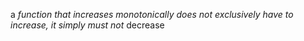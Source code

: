 a _function that increases monotonically does not exclusively have to increase, it simply must not_ decrease